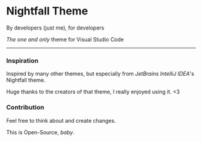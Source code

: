 # Nightfall Theme

By developers (just me), for developers

*The one and only* theme for Visual Studio Code

---

### Inspiration

Inspired by many other themes, but especially from *JetBrains IntelliJ IDEA*'s Nightfall theme.

Huge thanks to the creators of that theme, I really enjoyed using it. <3

### Contribution

Feel free to think about and create changes.

This is Open-Source, *baby*.

